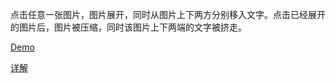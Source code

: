 点击任意一张图片，图片展开，同时从图片上下两方分别移入文字。点击已经展开的图片后，图片被压缩，同时该图片上下两端的文字被挤走。

[Demo](https://github.com/dsc19968/MyLearn/JavaScript30/03/index.html)

[详解](https://github.com/liyuechun/JavaScript30-liyuechun/tree/master/05%20-%20Flex%20Panel%20Gallery)
